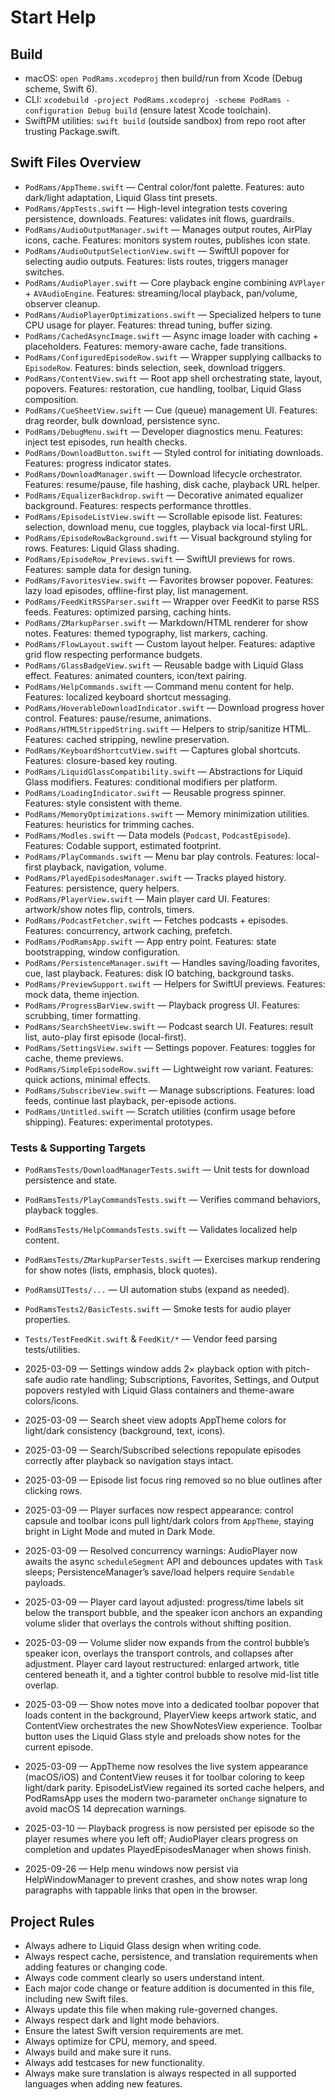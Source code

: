 # Start Help

## Build
- macOS: `open PodRams.xcodeproj` then build/run from Xcode (Debug scheme, Swift 6).
- CLI: `xcodebuild -project PodRams.xcodeproj -scheme PodRams -configuration Debug build` (ensure latest Xcode toolchain).
- SwiftPM utilities: `swift build` (outside sandbox) from repo root after trusting Package.swift.

## Swift Files Overview
- `PodRams/AppTheme.swift` — Central color/font palette. Features: auto dark/light adaptation, Liquid Glass tint presets.
- `PodRams/AppTests.swift` — High-level integration tests covering persistence, downloads. Features: validates init flows, guardrails.
- `PodRams/AudioOutputManager.swift` — Manages output routes, AirPlay icons, cache. Features: monitors system routes, publishes icon state.
- `PodRams/AudioOutputSelectionView.swift` — SwiftUI popover for selecting audio outputs. Features: lists routes, triggers manager switches.
- `PodRams/AudioPlayer.swift` — Core playback engine combining `AVPlayer` + `AVAudioEngine`. Features: streaming/local playback, pan/volume, observer cleanup.
- `PodRams/AudioPlayerOptimizations.swift` — Specialized helpers to tune CPU usage for player. Features: thread tuning, buffer sizing.
- `PodRams/CachedAsyncImage.swift` — Async image loader with caching + placeholders. Features: memory-aware cache, fade transitions.
- `PodRams/ConfiguredEpisodeRow.swift` — Wrapper supplying callbacks to `EpisodeRow`. Features: binds selection, seek, download triggers.
- `PodRams/ContentView.swift` — Root app shell orchestrating state, layout, popovers. Features: restoration, cue handling, toolbar, Liquid Glass composition.
- `PodRams/CueSheetView.swift` — Cue (queue) management UI. Features: drag reorder, bulk download, persistence sync.
- `PodRams/DebugMenu.swift` — Developer diagnostics menu. Features: inject test episodes, run health checks.
- `PodRams/DownloadButton.swift` — Styled control for initiating downloads. Features: progress indicator states.
- `PodRams/DownloadManager.swift` — Download lifecycle orchestrator. Features: resume/pause, file hashing, disk cache, playback URL helper.
- `PodRams/EqualizerBackdrop.swift` — Decorative animated equalizer background. Features: respects performance throttles.
- `PodRams/EpisodeListView.swift` — Scrollable episode list. Features: selection, download menu, cue toggles, playback via local-first URL.
- `PodRams/EpisodeRowBackground.swift` — Visual background styling for rows. Features: Liquid Glass shading.
- `PodRams/EpisodeRow_Previews.swift` — SwiftUI previews for rows. Features: sample data for design tuning.
- `PodRams/FavoritesView.swift` — Favorites browser popover. Features: lazy load episodes, offline-first play, list management.
- `PodRams/FeedKitRSSParser.swift` — Wrapper over FeedKit to parse RSS feeds. Features: optimized parsing, caching hints.
- `PodRams/ZMarkupParser.swift` — Markdown/HTML renderer for show notes. Features: themed typography, list markers, caching.
- `PodRams/FlowLayout.swift` — Custom layout helper. Features: adaptive grid flow respecting performance budgets.
- `PodRams/GlassBadgeView.swift` — Reusable badge with Liquid Glass effect. Features: animated counters, icon/text pairing.
- `PodRams/HelpCommands.swift` — Command menu content for help. Features: localized keyboard shortcut messaging.
- `PodRams/HoverableDownloadIndicator.swift` — Download progress hover control. Features: pause/resume, animations.
- `PodRams/HTMLStrippedString.swift` — Helpers to strip/sanitize HTML. Features: cached stripping, newline preservation.
- `PodRams/KeyboardShortcutView.swift` — Captures global shortcuts. Features: closure-based key routing.
- `PodRams/LiquidGlassCompatibility.swift` — Abstractions for Liquid Glass modifiers. Features: conditional modifiers per platform.
- `PodRams/LoadingIndicator.swift` — Reusable progress spinner. Features: style consistent with theme.
- `PodRams/MemoryOptimizations.swift` — Memory minimization utilities. Features: heuristics for trimming caches.
- `PodRams/Modles.swift` — Data models (`Podcast`, `PodcastEpisode`). Features: Codable support, estimated footprint.
- `PodRams/PlayCommands.swift` — Menu bar play controls. Features: local-first playback, navigation, volume.
- `PodRams/PlayedEpisodesManager.swift` — Tracks played history. Features: persistence, query helpers.
- `PodRams/PlayerView.swift` — Main player card UI. Features: artwork/show notes flip, controls, timers.
- `PodRams/PodcastFetcher.swift` — Fetches podcasts + episodes. Features: concurrency, artwork caching, prefetch.
- `PodRams/PodRamsApp.swift` — App entry point. Features: state bootstrapping, window configuration.
- `PodRams/PersistenceManager.swift` — Handles saving/loading favorites, cue, last playback. Features: disk IO batching, background tasks.
- `PodRams/PreviewSupport.swift` — Helpers for SwiftUI previews. Features: mock data, theme injection.
- `PodRams/ProgressBarView.swift` — Playback progress UI. Features: scrubbing, timer formatting.
- `PodRams/SearchSheetView.swift` — Podcast search UI. Features: result list, auto-play first episode (local-first).
- `PodRams/SettingsView.swift` — Settings popover. Features: toggles for cache, theme previews.
- `PodRams/SimpleEpisodeRow.swift` — Lightweight row variant. Features: quick actions, minimal effects.
- `PodRams/SubscribeView.swift` — Manage subscriptions. Features: load feeds, continue last playback, per-episode actions.
- `PodRams/Untitled.swift` — Scratch utilities (confirm usage before shipping). Features: experimental prototypes.

### Tests & Supporting Targets
- `PodRamsTests/DownloadManagerTests.swift` — Unit tests for download persistence and state.
- `PodRamsTests/PlayCommandsTests.swift` — Verifies command behaviors, playback toggles.
- `PodRamsTests/HelpCommandsTests.swift` — Validates localized help content.
- `PodRamsTests/ZMarkupParserTests.swift` — Exercises markup rendering for show notes (lists, emphasis, block quotes).
- `PodRamsUITests/...` — UI automation stubs (expand as needed).
- `PodRamsTests2/BasicTests.swift` — Smoke tests for audio player properties.
- `Tests/TestFeedKit.swift` & `FeedKit/*` — Vendor feed parsing tests/utilities.

- 2025-03-09 — Settings window adds 2× playback option with pitch-safe audio rate handling; Subscriptions, Favorites, Settings, and Output popovers restyled with Liquid Glass containers and theme-aware colors/icons.
- 2025-03-09 — Search sheet view adopts AppTheme colors for light/dark consistency (background, text, icons).
- 2025-03-09 — Search/Subscribed selections repopulate episodes correctly after playback so navigation stays intact.
- 2025-03-09 — Episode list focus ring removed so no blue outlines after clicking rows.
- 2025-03-09 — Player surfaces now respect appearance: control capsule and toolbar icons pull light/dark colors from `AppTheme`, staying bright in Light Mode and muted in Dark Mode.
- 2025-03-09 — Resolved concurrency warnings: AudioPlayer now awaits the async `scheduleSegment` API and debounces updates with `Task` sleeps; PersistenceManager’s save/load helpers require `Sendable` payloads.
- 2025-03-09 — Player card layout adjusted: progress/time labels sit below the transport bubble, and the speaker icon anchors an expanding volume slider that overlays the controls without shifting position.
- 2025-03-09 — Volume slider now expands from the control bubble’s speaker icon, overlays the transport controls, and collapses after adjustment. Player card layout restructured: enlarged artwork, title centered beneath it, and a tighter control bubble to resolve mid-list title overlap.
- 2025-03-09 — Show notes move into a dedicated toolbar popover that loads content in the background, PlayerView keeps artwork static, and ContentView orchestrates the new ShowNotesView experience. Toolbar button uses the Liquid Glass style and preloads show notes for the current episode.
- 2025-03-09 — AppTheme now resolves the live system appearance (macOS/iOS) and ContentView reuses it for toolbar coloring to keep light/dark parity. EpisodeListView regained its sorted cache helpers, and PodRamsApp uses the modern two-parameter `onChange` signature to avoid macOS 14 deprecation warnings.
- 2025-03-10 — Playback progress is now persisted per episode so the player resumes where you left off; AudioPlayer clears progress on completion and updates PlayedEpisodesManager when shows finish.
- 2025-09-26 — Help menu windows now persist via HelpWindowManager to prevent crashes, and show notes wrap long paragraphs with tappable links that open in the browser.

## Project Rules
- Always adhere to Liquid Glass design when writing code.
- Always respect cache, persistence, and translation requirements when adding features or changing code.
- Always code comment clearly so users understand intent.
- Each major code change or feature addition is documented in this file, including new Swift files.
- Always update this file when making rule-governed changes.
- Always respect dark and light mode behaviors.
- Ensure the latest Swift version requirements are met.
- Always optimize for CPU, memory, and speed.
- Always build and make sure it runs.
- Always add testcases for new functionality.
- Always make sure translation is always respected in all supported languages when adding new features.
